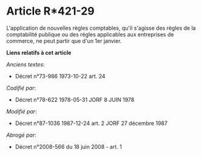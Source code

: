 # Article R*421-29

L'application de nouvelles règles comptables, qu'il s'agisse des règles de la comptabilité publique ou des règles applicables
aux entreprises de commerce, ne peut partir que d'un 1er janvier.

**Liens relatifs à cet article**

_Anciens textes_:

  - Décret n°73-986 1973-10-22 art. 24

_Codifié par_:

  - Décret n°78-622 1978-05-31 JORF 8 JUIN 1978

_Modifié par_:

  - Décret n°87-1036 1987-12-24 art. 2 JORF 27 décembre 1987

_Abrogé par_:

  - Décret n°2008-566 du 18 juin 2008 - art. 1
